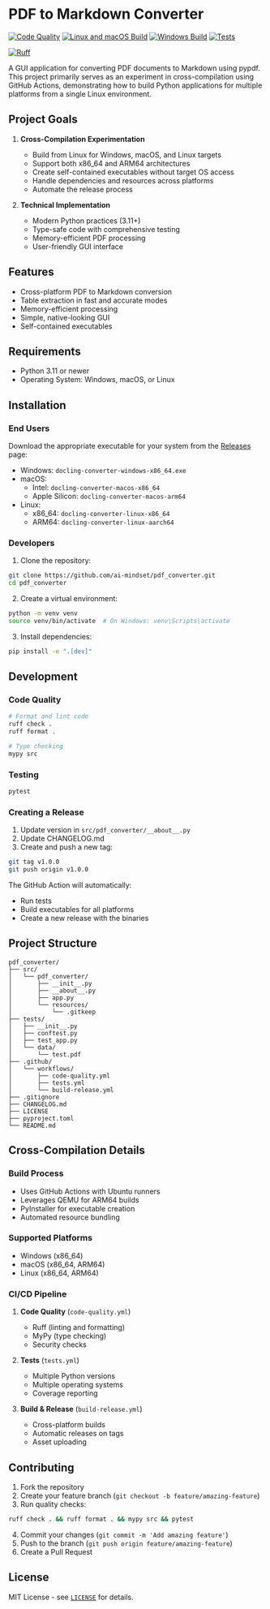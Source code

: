 # PDF to Markdown Converter

[![Code Quality](https://github.com/ai-mindset/py-cross-compile/actions/workflows/code-quality.yml/badge.svg)](https://github.com/ai-mindset/py-cross-compile/actions/workflows/code-quality.yml)
[![Linux and macOS Build](https://github.com/ai-mindset/py-cross-compile/actions/workflows/unix-build.yml/badge.svg)](https://github.com/ai-mindset/py-cross-compile/actions/workflows/unix-build.yml)
[![Windows Build](https://github.com/ai-mindset/py-cross-compile/actions/workflows/build-win.yml/badge.svg)](https://github.com/ai-mindset/py-cross-compile/actions/workflows/build-win.yml)
[![Tests](https://github.com/ai-mindset/py-cross-compile/actions/workflows/tests.yml/badge.svg)](https://github.com/ai-mindset/py-cross-compile/actions/workflows/tests.yml)
<!-- Placeholder for release badge -->
[![Ruff](https://img.shields.io/endpoint?url=https://raw.githubusercontent.com/astral-sh/ruff/main/assets/badge/v2.json)](https://github.com/astral-sh/ruff)


A GUI application for converting PDF documents to Markdown using pypdf. This project primarily serves as an experiment in cross-compilation using GitHub Actions, demonstrating how to build Python applications for multiple platforms from a single Linux environment.

## Project Goals

1. **Cross-Compilation Experimentation**
   - Build from Linux for Windows, macOS, and Linux targets
   - Support both x86_64 and ARM64 architectures
   - Create self-contained executables without target OS access
   - Handle dependencies and resources across platforms
   - Automate the release process

2. **Technical Implementation**
   - Modern Python practices (3.11+)
   - Type-safe code with comprehensive testing
   - Memory-efficient PDF processing
   - User-friendly GUI interface

## Features

- Cross-platform PDF to Markdown conversion
- Table extraction in fast and accurate modes
- Memory-efficient processing
- Simple, native-looking GUI
- Self-contained executables

## Requirements

- Python 3.11 or newer
- Operating System: Windows, macOS, or Linux

## Installation

### End Users

Download the appropriate executable for your system from the [Releases](https://github.com/ai-mindset/pdf_converter/releases) page:

- Windows: `docling-converter-windows-x86_64.exe`
- macOS:
  - Intel: `docling-converter-macos-x86_64`
  - Apple Silicon: `docling-converter-macos-arm64`
- Linux:
  - x86_64: `docling-converter-linux-x86_64`
  - ARM64: `docling-converter-linux-aarch64`

### Developers

1. Clone the repository:
```bash
git clone https://github.com/ai-mindset/pdf_converter.git
cd pdf_converter
```

2. Create a virtual environment:
```bash
python -m venv venv
source venv/bin/activate  # On Windows: venv\Scripts\activate
```

3. Install dependencies:
```bash
pip install -e ".[dev]"
```

## Development

### Code Quality
```bash
# Format and lint code
ruff check .
ruff format .

# Type checking
mypy src
```

### Testing
```bash
pytest
```

### Creating a Release

1. Update version in `src/pdf_converter/__about__.py`
2. Update CHANGELOG.md
3. Create and push a new tag:
```bash
git tag v1.0.0
git push origin v1.0.0
```

The GitHub Action will automatically:
- Run tests
- Build executables for all platforms
- Create a new release with the binaries

## Project Structure
```
pdf_converter/
├── src/
│   └── pdf_converter/
│       ├── __init__.py
│       ├── __about__.py
│       ├── app.py
│       └── resources/
│           └── .gitkeep
├── tests/
│   ├── __init__.py
│   ├── conftest.py
│   ├── test_app.py
│   └── data/
│       └── test.pdf
├── .github/
│   └── workflows/
│       ├── code-quality.yml
│       ├── tests.yml
│       └── build-release.yml
├── .gitignore
├── CHANGELOG.md
├── LICENSE
├── pyproject.toml
└── README.md
```

## Cross-Compilation Details

### Build Process
- Uses GitHub Actions with Ubuntu runners
- Leverages QEMU for ARM64 builds
- PyInstaller for executable creation
- Automated resource bundling

### Supported Platforms
- Windows (x86_64)
- macOS (x86_64, ARM64)
- Linux (x86_64, ARM64)

### CI/CD Pipeline
1. **Code Quality** (`code-quality.yml`)
   - Ruff (linting and formatting)
   - MyPy (type checking)
   - Security checks

2. **Tests** (`tests.yml`)
   - Multiple Python versions
   - Multiple operating systems
   - Coverage reporting

3. **Build & Release** (`build-release.yml`)
   - Cross-platform builds
   - Automatic releases on tags
   - Asset uploading

## Contributing

1. Fork the repository
2. Create your feature branch (`git checkout -b feature/amazing-feature`)
3. Run quality checks:
```bash
ruff check . && ruff format . && mypy src && pytest
```
4. Commit your changes (`git commit -m 'Add amazing feature'`)
5. Push to the branch (`git push origin feature/amazing-feature`)
6. Create a Pull Request

## License

MIT License - see [`LICENSE`](LICENSE) for details.
